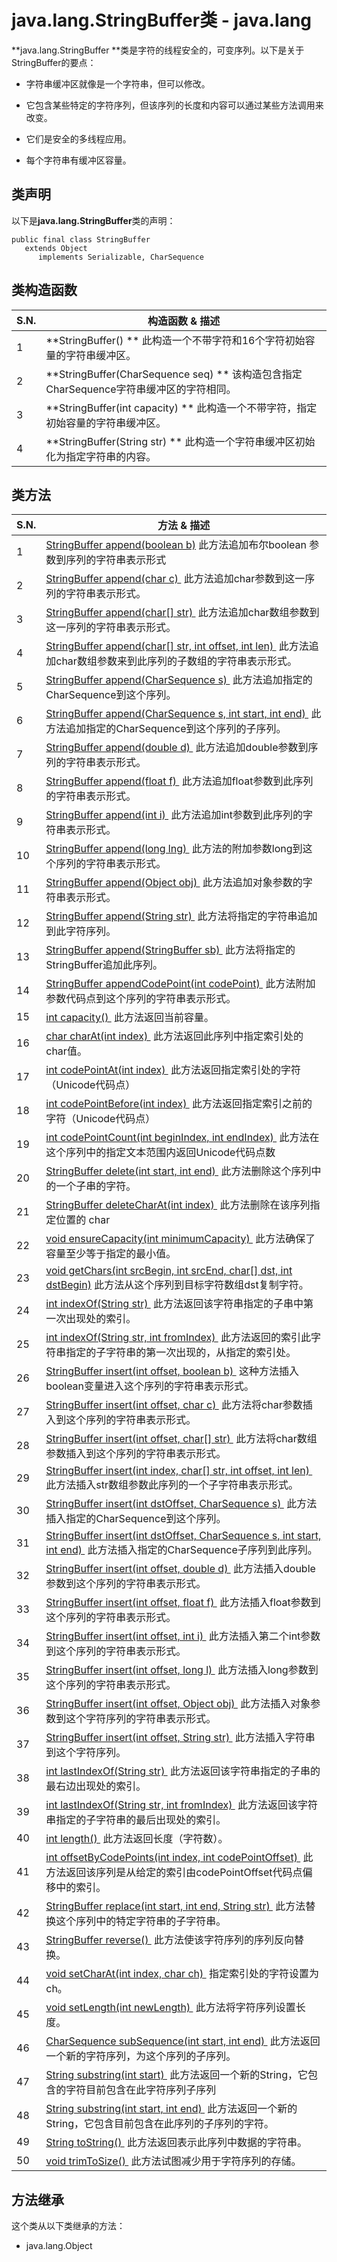 # java.lang.StringBuffer类 - java.lang

**java.lang.StringBuffer **类是字符的线程安全的，可变序列。以下是关于StringBuffer的要点：

*   字符串缓冲区就像是一个字符串，但可以修改。

*   它包含某些特定的字符序列，但该序列的长度和内容可以通过某些方法调用来改变。

*   它们是安全的多线程应用。

*   每个字符串有缓冲区容量。

## 类声明

以下是**java.lang.StringBuffer**类的声明：

```
public final class StringBuffer
   extends Object
      implements Serializable, CharSequence
```

## 类构造函数

| S.N. | 构造函数 & 描述 |
| --- | --- |
| 1 | **StringBuffer() ** 此构造一个不带字符和16个字符初始容量的字符串缓冲区。 |
| 2 | **StringBuffer(CharSequence seq) ** 该构造包含指定CharSequence字符串缓冲区的字符相同。 |
| 3 | **StringBuffer(int capacity) ** 此构造一个不带字符，指定初始容量的字符串缓冲区。 |
| 4 | **StringBuffer(String str) ** 此构造一个字符串缓冲区初始化为指定字符串的内容。 |

## 类方法

| S.N. | 方法 & 描述 |
| --- | --- |
| 1 | [StringBuffer append(boolean b)](http://www.yiibai.com/java/lang/stringbuffer_append_boolean.html) 此方法追加布尔boolean 参数到序列的字符串表示形式 |
| 2 | [StringBuffer append(char c) ](http://www.yiibai.com/java/lang/stringbuffer_append_char.html) 此方法追加char参数到这一序列的字符串表示形式。 |
| 3 | [StringBuffer append(char[] str) ](http://www.yiibai.com/java/lang/stringbuffer_append_chararray.html) 此方法追加char数组参数到这一序列的字符串表示形式。 |
| 4 | [StringBuffer append(char[] str, int offset, int len) ](http://www.yiibai.com/java/lang/stringbuffer_append_chararray_len.html) 此方法追加char数组参数来到此序列的子数组的字符串表示形式。 |
| 5 | [StringBuffer append(CharSequence s) ](http://www.yiibai.com/java/lang/stringbuffer_append_sequence.html) 此方法追加指定的CharSequence到这个序列。 |
| 6 | [StringBuffer append(CharSequence s, int start, int end) ](http://www.yiibai.com/java/lang/stringbuffer_append_subsequence.html) 此方法追加指定的CharSequence到这个序列的子序列。 |
| 7 | [StringBuffer append(double d) ](http://www.yiibai.com/java/lang/stringbuffer_append_double.html) 此方法追加double参数到序列的字符串表示形式。 |
| 8 | [StringBuffer append(float f) ](http://www.yiibai.com/java/lang/stringbuffer_append_float.html) 此方法追加float参数到此序列的字符串表示形式。 |
| 9 | [StringBuffer append(int i) ](http://www.yiibai.com/java/lang/stringbuffer_append_int.html) 此方法追加int参数到此序列的字符串表示形式。 |
| 10 | [StringBuffer append(long lng) ](http://www.yiibai.com/java/lang/stringbuffer_append_long.html) 此方法的附加参数long到这个序列的字符串表示形式。 |
| 11 | [StringBuffer append(Object obj) ](http://www.yiibai.com/java/lang/stringbuffer_append_object.html) 此方法追加对象参数的字符串表示形式。 |
| 12 | [StringBuffer append(String str) ](http://www.yiibai.com/java/lang/stringbuffer_append_string.html) 此方法将指定的字符串追加到此字符序列。 |
| 13 | [StringBuffer append(StringBuffer sb) ](http://www.yiibai.com/java/lang/stringbuffer_append_stringbuffer.html) 此方法将指定的StringBuffer追加此序列。 |
| 14 | [StringBuffer appendCodePoint(int codePoint) ](http://www.yiibai.com/java/lang/stringbuffer_appendcodepoint.html) 此方法附加参数代码点到这个序列的字符串表示形式。 |
| 15 | [int capacity() ](http://www.yiibai.com/java/lang/stringbuffer_capacity.html) 此方法返回当前容量。 |
| 16 | [char charAt(int index) ](http://www.yiibai.com/java/lang/stringbuffer_charat.html) 此方法返回此序列中指定索引处的char值。 |
| 17 | [int codePointAt(int index) ](http://www.yiibai.com/java/lang/stringbuffer_codepointat.html) 此方法返回指定索引处的字符（Unicode代码点） |
| 18 | [int codePointBefore(int index) ](http://www.yiibai.com/java/lang/stringbuffer_codepointbefore.html) 此方法返回指定索引之前的字符（Unicode代码点） |
| 19 | [int codePointCount(int beginIndex, int endIndex) ](http://www.yiibai.com/java/lang/stringbuffer_codepointcount.html) 此方法在这个序列中的指定文本范围内返回Unicode代码点数 |
| 20 | [StringBuffer delete(int start, int end) ](http://www.yiibai.com/java/lang/stringbuffer_delete.html) 此方法删除这个序列中的一个子串的字符。 |
| 21 | [StringBuffer deleteCharAt(int index) ](http://www.yiibai.com/java/lang/stringbuffer_deletecharat.html) 此方法删除在该序列指定位置的 char |
| 22 | [void ensureCapacity(int minimumCapacity) ](http://www.yiibai.com/java/lang/stringbuffer_ensurecapacity.html) 此方法确保了容量至少等于指定的最小值。 |
| 23 | [void getChars(int srcBegin, int srcEnd, char[] dst, int dstBegin)](http://www.yiibai.com/java/lang/stringbuffer_getchars.html) 此方法从这个序列到目标字符数组dst复制字符。 |
| 24 | [int indexOf(String str) ](http://www.yiibai.com/java/lang/stringbuffer_indexof_str.html) 此方法返回该字符串指定的子串中第一次出现处的索引。 |
| 25 | [int indexOf(String str, int fromIndex) ](http://www.yiibai.com/java/lang/stringbuffer_indexof_str_index.html) 此方法返回的索引此字符串指定的子字符串的第一次出现的，从指定的索引处。 |
| 26 | [StringBuffer insert(int offset, boolean b) ](http://www.yiibai.com/java/lang/stringbuffer_insert_boolean.html) 这种方法插入boolean变量进入这个序列的字符串表示形式。 |
| 27 | [StringBuffer insert(int offset, char c) ](http://www.yiibai.com/java/lang/stringbuffer_insert_char.html) 此方法将char参数插入到这个序列的字符串表示形式。 |
| 28 | [StringBuffer insert(int offset, char[] str) ](http://www.yiibai.com/java/lang/stringbuffer_insert_chararray.html) 此方法将char数组参数插入到这个序列的字符串表示形式。 |
| 29 | [StringBuffer insert(int index, char[] str, int offset, int len) ](http://www.yiibai.com/java/lang/stringbuffer_insert_chararray_len.html) 此方法插入str数组参数此序列的一个子字符串表示形式。 |
| 30 | [StringBuffer insert(int dstOffset, CharSequence s) ](http://www.yiibai.com/java/lang/stringbuffer_insert_sequence.html) 此方法插入指定的CharSequence到这个序列。 |
| 31 | [StringBuffer insert(int dstOffset, CharSequence s, int start, int end) ](http://www.yiibai.com/java/lang/stringbuffer_insert_subsequence.html) 此方法插入指定的CharSequence子序列到此序列。 |
| 32 | [StringBuffer insert(int offset, double d) ](http://www.yiibai.com/java/lang/stringbuffer_insert_double.html) 此方法插入double参数到这个序列的字符串表示形式。 |
| 33 | [StringBuffer insert(int offset, float f) ](http://www.yiibai.com/java/lang/stringbuffer_insert_float.html) 此方法插入float参数到这个序列的字符串表示形式。 |
| 34 | [StringBuffer insert(int offset, int i) ](http://www.yiibai.com/java/lang/stringbuffer_insert_int.html) 此方法插入第二个int参数到这个序列的字符串表示形式。 |
| 35 | [StringBuffer insert(int offset, long l) ](http://www.yiibai.com/java/lang/stringbuffer_insert_long.html) 此方法插入long参数到这个序列的字符串表示形式。 |
| 36 | [StringBuffer insert(int offset, Object obj) ](http://www.yiibai.com/java/lang/stringbuffer_insert_object.html) 此方法插入对象参数到这个字符序列的字符串表示形式。 |
| 37 | [StringBuffer insert(int offset, String str) ](http://www.yiibai.com/java/lang/stringbuffer_insert_string.html) 此方法插入字符串到这个字符序列。 |
| 38 | [int lastIndexOf(String str) ](http://www.yiibai.com/java/lang/stringbuffer_lastindexof.html) 此方法返回该字符串指定的子串的最右边出现处的索引。 |
| 39 | [int lastIndexOf(String str, int fromIndex) ](http://www.yiibai.com/java/lang/stringbuffer_lastindexof_index.html) 此方法返回该字符串指定的子字符串的最后出现处的索引。 |
| 40 | [int length() ](http://www.yiibai.com/java/lang/stringbuffer_length.html) 此方法返回长度（字符数）。 |
| 41 | [int offsetByCodePoints(int index, int codePointOffset) ](http://www.yiibai.com/java/lang/stringbuffer_offsetbycodepoints.html) 此方法返回该序列是从给定的索引由codePointOffset代码点偏移中的索引。 |
| 42 | [StringBuffer replace(int start, int end, String str) ](http://www.yiibai.com/java/lang/stringbuffer_replace.html) 此方法替换这个序列中的特定字符串的子字符串。 |
| 43 | [StringBuffer reverse() ](http://www.yiibai.com/java/lang/stringbuffer_reverse.html) 此方法使该字符序列的序列反向替换。 |
| 44 | [void setCharAt(int index, char ch) ](http://www.yiibai.com/java/lang/stringbuffer_setcharat.html) 指定索引处的字符设置为ch。 |
| 45 | [void setLength(int newLength) ](http://www.yiibai.com/java/lang/stringbuffer_setlength.html) 此方法将字符序列设置长度。 |
| 46 | [CharSequence subSequence(int start, int end) ](http://www.yiibai.com/java/lang/stringbuffer_subsequence.html) 此方法返回一个新的字符序列，为这个序列的子序列。 |
| 47 | [String substring(int start) ](http://www.yiibai.com/java/lang/stringbuffer_substring.html) 此方法返回一个新的String，它包含的字符目前包含在此字符序列子序列 |
| 48 | [String substring(int start, int end) ](http://www.yiibai.com/java/lang/stringbuffer_substring_end.html) 此方法返回一个新的String，它包含目前包含在此序列的子序列的字符。 |
| 49 | [String toString() ](http://www.yiibai.com/java/lang/stringbuffer_tostring.html) 此方法返回表示此序列中数据的字符串。 |
| 50 | [void trimToSize() ](http://www.yiibai.com/java/lang/stringbuffer_trimtosize.html) 此方法试图减少用于字符序列的存储。 |

## 方法继承

这个类从以下类继承的方法：

*   java.lang.Object

 